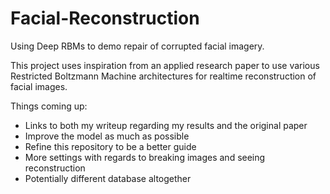 # Facial-Reconstruction
Using Deep RBMs to demo repair of corrupted facial imagery.

This project uses inspiration from an applied research paper to use various Restricted Boltzmann Machine architectures for realtime reconstruction of facial images.

Things coming up:
- Links to both my writeup regarding my results and the original paper
- Improve the model as much as possible
- Refine this repository to be a better guide
- More settings with regards to breaking images and seeing reconstruction
- Potentially different database altogether
